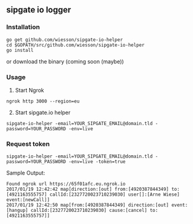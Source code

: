 ## sipgate io logger

### Installation

```
go get github.com/wiesson/sipgate-io-helper
cd $GOPATH/src/github.com/wiesson/sipgate-io-helper
go install
```

or download the binary (coming soon (maybe))

### Usage

1. Start Ngrok

```
ngrok http 3000 --region=eu
```

2. Start sipgate.io helper

```
sipgate-io-helper -email=YOUR_SIPGATE_EMAIL@domain.tld -password=YOUR_PASSWORD -env=live
```

### Request token

```
sipgate-io-helper -email=YOUR_SIPGATE_EMAIL@domain.tld -password=YOUR_PASSWORD -env=live -token=true
```

Sample Output:

```
Found ngrok url https://65f01afc.eu.ngrok.io
2017/01/19 12:42:42 map[direction:[out] from:[4920387844349] to:[4921163555757] callId:[2327720023710239030] user[]:[Arne Wiese] event:[newCall]]
2017/01/19 12:42:50 map[from:[4920387844349] direction:[out] event:[hangup] callId:[2327720023710239030] cause:[cancel] to:[4921163555757]]
```
